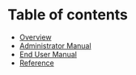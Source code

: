 # Table of contents

* [Overview](../README.md)
* [Administrator Manual](CEDARS_admin_manual.md)
* [End User Manual](CEDARS_end_user_manual.md)
* [Reference](reference/index.html)
